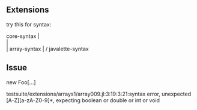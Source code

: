  

## Extensions

try this for syntax:

   core-syntax
      |    \
      |     \
      |     array-syntax
      |     /
    javalette-syntax


## Issue

new Foo[...]
   
testsuite/extensions/arrays1/array009.jl:3:19:3:21:syntax error, unexpected [A-Z][a-zA-Z0-9]*, expecting boolean or double or int or void

